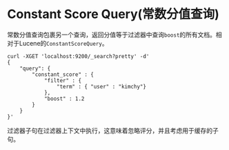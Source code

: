 # Constant Score Query(常数分值查询)

常数分值查询包裹另一个查询，返回分值等于过滤器中查询`boost`的所有文档。相对于Lucene的`ConstantScoreQuery`。

```
curl -XGET 'localhost:9200/_search?pretty' -d'
{
    "query": {
        "constant_score" : {
            "filter" : {
                "term" : { "user" : "kimchy"}
            },
            "boost" : 1.2
        }
    }
}'
```

过滤器子句在过滤器上下文中执行，这意味着忽略评分，并且考虑用于缓存的子句。

